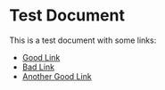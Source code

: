 # Test Document

This is a test document with some links:

- [Good Link](https://github.com/openfoodfacts/openfoodfacts-server)
- [Bad Link](https://this-url-does-not-exist-12345.com)
- [Another Good Link](https://openfoodfacts.org)
